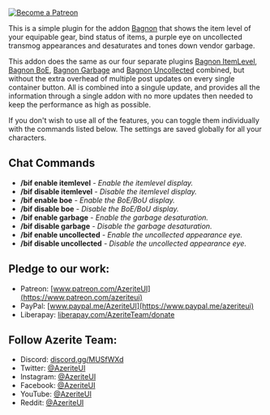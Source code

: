 [ ![Become a Patreon](http://azerite.org/img/social-media-buttons-patreon-small.jpg) ](https://www.patreon.com/AzeriteUI) 

This is a simple plugin for the addon [Bagnon](https://mods.curse.com/addons/wow/bagnon) that shows the item level of your equipable gear, bind status of items, a purple eye on uncollected transmog appearances and desaturates and tones down vendor garbage. 

This addon does the same as our four separate plugins [Bagnon ItemLevel](https://mods.curse.com/addons/wow/bagnon-itemlevel), [Bagnon BoE](https://mods.curse.com/addons/wow/bagnon-boe), [Bagnon Garbage](https://mods.curse.com/addons/wow/bagnon-garbage) and [Bagnon Uncollected](https://mods.curse.com/addons/wow/bagnon-uncollected) combined, but without the extra overhead of multiple post updates on every single container button. All is combined into a singule update, and provides all the information through a single addon with no more updates then needed to keep the performance as high as possible. 

If you don't wish to use all of the features, you can toggle them individually with the commands listed below. The settings are saved globally for all your characters.  

## **Chat Commands**
* **/bif enable itemlevel** _- Enable the itemlevel display._  
* **/bif disable itemlevel** _- Disable the itemlevel display._  
* **/bif enable boe** _- Enable the BoE/BoU display._  
* **/bif disable boe** _- Disable the BoE/BoU display._  
* **/bif enable garbage** _- Enable the garbage desaturation._  
* **/bif disable garbage** _- Disable the garbage desaturation._  
* **/bif enable uncollected** _- Enable the uncollected appearance eye._  
* **/bif disable uncollected** _- Disable the uncollected appearance eye._  

## **Pledge to our work:**  
* Patreon: [www.patreon.com/AzeriteUI](https://www.patreon.com/azeriteui)  
* PayPal: [www.paypal.me/AzeriteUI](https://www.paypal.me/azeriteui)  
* Liberapay: [liberapay.com/AzeriteTeam/donate](https://liberapay.com/AzeriteTeam/donate)

## **Follow Azerite Team:**  
* Discord: [discord.gg/MUSfWXd](https://discord.gg/MUSfWXd)  
* Twitter: [@AzeriteUI](https://twitter.com/azeriteui)  
* Instagram: [@AzeriteUI](https://instagram.com/azeriteui/)  
* Facebook: [@AzeriteUI](https://www.facebook.com/azeriteui/)  
* YouTube: [@AzeriteUI](https://www.youtube.com/azeriteui)   
* Reddit: [@AzeriteUI](https://www.reddit.com/r/azeriteui/)  
